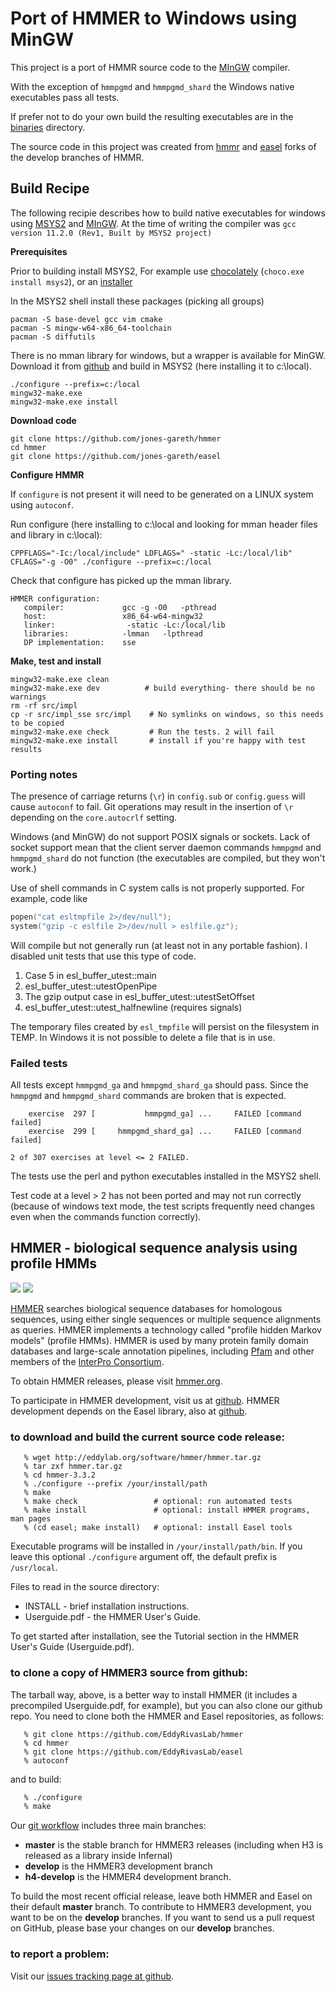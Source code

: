 # Port of HMMER to Windows using MinGW

This project is a port of HMMR source code to the [MInGW](https://www.mingw-w64.org) compiler.  

With the exception of `hmmpgmd` and `hmmpgmd_shard` the Windows native executables pass all tests.

If prefer not to do your own build the resulting executables are in the [binaries](/binaries) directory.

The source code in this project was created from [hmmr](https://github.com/jones-gareth/hmmer/tree/mingw-build)
and [easel](https://github.com/jones-gareth/easel/tree/mingw-build) forks of the develop branches of HMMR.

## Build Recipe

The following recipie describes how to build native executables for windows using 
[MSYS2](https://www.msys2.org/) and [MInGW](https://www.mingw-w64.org/). At the time
 of writing the compiler was `gcc version 11.2.0 (Rev1, Built by MSYS2 project)`

**Prerequisites**

Prior to building install MSYS2, For example use [chocolately](https://chocolatey.org/) 
(`choco.exe install msys2`), or an
[installer](https://repo.msys2.org/distrib/x86_64/)

In the MSYS2 shell install these packages (picking all groups)

```console
pacman -S base-devel gcc vim cmake 
pacman -S mingw-w64-x86_64-toolchain
pacman -S diffutils
```

There is no mman library for windows, but a wrapper is available for MinGW.  
Download it from [github](https://github.com/alitrack/mman-win32) and build 
in MSYS2 (here installing it to c:\local).

```console
./configure --prefix=c:/local
mingw32-make.exe 
mingw32-make.exe install
```

**Download code**

```console
git clone https://github.com/jones-gareth/hmmer
cd hmmer
git clone https://github.com/jones-gareth/easel
```

**Configure HMMR**

If `configure` is not present it will need to be generated on a LINUX system using `autoconf`.

Run configure (here installing to c:\local and looking for mman header files and library in c:\local):

```console
CPPFLAGS="-Ic:/local/include" LDFLAGS=" -static -Lc:/local/lib" CFLAGS="-g -O0" ./configure --prefix=c:/local
```
Check that configure has picked up the mman library.

```console
HMMER configuration:
   compiler:             gcc -g -O0   -pthread
   host:                 x86_64-w64-mingw32
   linker:                -static -Lc:/local/lib
   libraries:            -lmman   -lpthread
   DP implementation:    sse
```

**Make, test and install**  

```console
mingw32-make.exe clean
mingw32-make.exe dev          # build everything- there should be no warnings
rm -rf src/impl                
cp -r src/impl_sse src/impl    # No symlinks on windows, so this needs to be copied
mingw32-make.exe check         # Run the tests. 2 will fail
mingw32-make.exe install       # install if you're happy with test results
```

### Porting notes

The presence of carriage returns (`\r`) in `config.sub` or `config.guess` will cause `autoconf` to fail.
Git operations may result in the insertion of `\r` depending on the `core.autocrlf` setting.

Windows (and MinGW) do not support POSIX signals or sockets.  Lack of socket support
mean that the  client server daemon 
commands `hmmpgmd` and `hmmpgmd_shard` do not function (the executables are compiled, but they
won't work.)

Use of shell commands in C system calls is not properly supported.  For example, code like 

```C
popen("cat esltmpfile 2>/dev/null");
system("gzip -c eslfile 2>/dev/null > eslfile.gz");
```

Will compile but not generally run (at least not in any portable fashion).
I  disabled unit tests that use this type of code.

1. Case 5 in esl_buffer_utest::main
2. esl_buffer_utest::utestOpenPipe
3. The gzip output case in esl_buffer_utest::utestSetOffset
4. esl_buffer_utest::utest_halfnewline (requires signals)

The temporary files created by `esl_tmpfile` will persist on the filesystem in TEMP.
In Windows it is not possible to delete a file that is in use.

### Failed tests

All tests except `hmmpgmd_ga` and `hmmpgmd_shard_ga` should pass.
Since the `hmmpgmd` and `hmmpgmd_shard` commands are broken that is expected.

```console
    exercise  297 [           hmmpgmd_ga] ...     FAILED [command failed]
    exercise  299 [     hmmpgmd_shard_ga] ...     FAILED [command failed]

2 of 307 exercises at level <= 2 FAILED.
```

The tests use the perl and python executables installed in the MSYS2 shell.

Test code at a level > 2 has not been ported and may not run correctly (because of windows text mode,
the test scripts frequently need changes even when the commands function correctly).

## HMMER - biological sequence analysis using profile HMMs

[![](https://travis-ci.org/EddyRivasLab/hmmer.svg?branch=develop)](https://travis-ci.org/EddyRivasLab/hmmer)
![](http://img.shields.io/badge/license-BSD-brightgreen.svg)

[HMMER](http://hmmer.org) searches biological sequence databases for
homologous sequences, using either single sequences or multiple
sequence alignments as queries. HMMER implements a technology called
"profile hidden Markov models" (profile HMMs). HMMER is used by many
protein family domain databases and large-scale annotation pipelines,
including [Pfam](http://pfam.xfam.org) and other members of the
[InterPro Consortium](http://www.ebi.ac.uk/interpro/).

To obtain HMMER releases, please visit [hmmer.org](http://hmmer.org).

To participate in HMMER development, visit us at
[github](https://github.com/EddyRivasLab/hmmer).  HMMER development
depends on the Easel library, also at
[github](https://github.com/EddyRivasLab/easel).


### to download and build the current source code release:

```
   % wget http://eddylab.org/software/hmmer/hmmer.tar.gz
   % tar zxf hmmer.tar.gz
   % cd hmmer-3.3.2
   % ./configure --prefix /your/install/path
   % make
   % make check                 # optional: run automated tests
   % make install               # optional: install HMMER programs, man pages
   % (cd easel; make install)   # optional: install Easel tools
``` 

Executable programs will be installed in `/your/install/path/bin`. If
you leave this optional `./configure` argument off, the default prefix
is `/usr/local`.

Files to read in the source directory:

   * INSTALL - brief installation instructions.
   * Userguide.pdf - the HMMER User's Guide.
 
To get started after installation, see the Tutorial section in the
HMMER User's Guide (Userguide.pdf).



### to clone a copy of HMMER3 source from github:

The tarball way, above, is a better way to install HMMER (it includes
a precompiled Userguide.pdf, for example), but you can also clone our
github repo. You need to clone both the HMMER and Easel repositories,
as follows:

```
   % git clone https://github.com/EddyRivasLab/hmmer
   % cd hmmer
   % git clone https://github.com/EddyRivasLab/easel
   % autoconf
```

and to build:

```bash
   % ./configure
   % make
```

Our [git workflow](https://github.com/EddyRivasLab/hmmer/wiki/Git-workflow)
includes three main branches:

 * **master** is the stable branch for HMMER3 releases (including when
   H3 is released as a library inside Infernal)
 * **develop** is the HMMER3 development branch
 * **h4-develop** is the HMMER4 development branch.

To build the most recent official release, leave both HMMER and Easel
on their default **master** branch.  To contribute to HMMER3
development, you want to be on the **develop** branches. If you want
to send us a pull request on GitHub, please base your changes on our
**develop** branches.


### to report a problem:

Visit our
[issues tracking page at github](https://github.com/EddyRivasLab/hmmer/issues).

